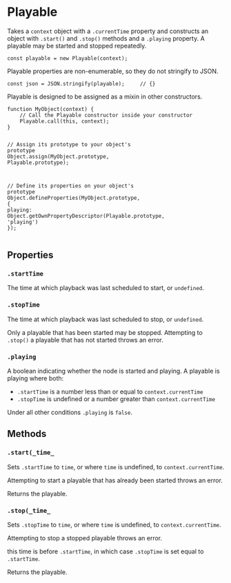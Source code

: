 

# Playable

<p>Takes a <code>context</code> object with a <code>.currentTime</code> property and constructs an object
with <code>.start()</code> and <code>.stop()</code> methods and a <code>.playing</code> property. A playable
may be started and stopped repeatedly.</p>
<pre><code class="language-js"><span class="token keyword">const</span> playable <span class="token operator">=</span> <span class="token keyword">new</span> <span class="token class-name">Playable</span><span class="token punctuation">(</span>context<span class="token punctuation">)</span><span class="token punctuation">;</span></code></pre>
<p>Playable properties are non-enumerable, so they do not stringify to JSON.</p>
<pre><code class="language-js"><span class="token keyword">const</span> json <span class="token operator">=</span> <span class="token constant">JSON</span><span class="token punctuation">.</span><span class="token function">stringify</span><span class="token punctuation">(</span>playable<span class="token punctuation">)</span><span class="token punctuation">;</span>     <span class="token comment">// {}</span></code></pre>
<p>Playable is designed to be assigned as a mixin in other constructors.</p>
<pre><code class="language-js"><span class="token keyword">function</span> <span class="token function">MyObject</span><span class="token punctuation">(</span><span class="token parameter">context</span><span class="token punctuation">)</span> <span class="token punctuation">{</span>
    <span class="token comment">// Call the Playable constructor inside your constructor</span>
    <span class="token function">Playable</span><span class="token punctuation">.</span><span class="token function">call</span><span class="token punctuation">(</span><span class="token keyword">this</span><span class="token punctuation">,</span> context<span class="token punctuation">)</span><span class="token punctuation">;</span>
<span class="token punctuation">}</span>

<span class="token comment">// Assign its prototype to your object's prototype</span>
Object<span class="token punctuation">.</span><span class="token function">assign</span><span class="token punctuation">(</span><span class="token class-name">MyObject</span><span class="token punctuation">.</span>prototype<span class="token punctuation">,</span> <span class="token class-name">Playable</span><span class="token punctuation">.</span>prototype<span class="token punctuation">)</span><span class="token punctuation">;</span>

<span class="token comment">// Define its properties on your object's prototype</span>
Object<span class="token punctuation">.</span><span class="token function">defineProperties</span><span class="token punctuation">(</span><span class="token class-name">MyObject</span><span class="token punctuation">.</span>prototype<span class="token punctuation">,</span> <span class="token punctuation">{</span>
    playing<span class="token operator">:</span> Object<span class="token punctuation">.</span><span class="token function">getOwnPropertyDescriptor</span><span class="token punctuation">(</span><span class="token class-name">Playable</span><span class="token punctuation">.</span>prototype<span class="token punctuation">,</span> <span class="token string">'playing'</span><span class="token punctuation">)</span>
<span class="token punctuation">}</span><span class="token punctuation">)</span><span class="token punctuation">;</span></code></pre>












## Properties


### `.startTime`

<p>The time at which playback was last scheduled to start, or <code>undefined</code>.</p>





### `.stopTime`

<p>The time at which playback was last scheduled to stop, or <code>undefined</code>.</p>
<p>Only a playable that has been started may be stopped. Attempting to <code>.stop()</code>
a playable that has not started throws an error.</p>





### `.playing`

<p>A boolean indicating whether the node is started and playing. A playable is
playing where both:</p>
<ul>
<li><code>.startTime</code> is a number less than or equal to <code>context.currentTime</code></li>
<li><code>.stopTime</code> is undefined or a number greater than <code>context.currentTime</code></li>
</ul>
<p>Under all other conditions <code>.playing</code> is <code>false</code>.</p>






## Methods


### `.start(_time_`

<p>Sets <code>.startTime</code> to <code>time</code>, or where <code>time</code> is undefined, to
<code>context.currentTime</code>.</p>
<p>Attempting to start a playable that has already been started throws an error.</p>
<p>Returns the playable.</p>





### `.stop(_time_`

<p>Sets <code>.stopTime</code> to <code>time</code>, or where <code>time</code> is undefined, to <code>context.currentTime</code>.</p>
<p>Attempting to stop a stopped playable throws an error.</p>
<p> this time is before <code>.startTime</code>, in which case
<code>.stopTime</code> is set equal to <code>.startTime</code>.</p>
<p>Returns the playable.</p>
















